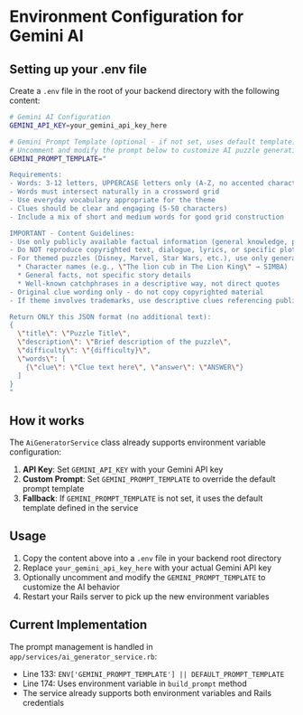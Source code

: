 # Environment Configuration for Gemini AI

## Setting up your .env file

Create a `.env` file in the root of your backend directory with the following content:

```bash
# Gemini AI Configuration
GEMINI_API_KEY=your_gemini_api_key_here

# Gemini Prompt Template (optional - if not set, uses default template)
# Uncomment and modify the prompt below to customize AI puzzle generation
GEMINI_PROMPT_TEMPLATE="

Requirements:
- Words: 3-12 letters, UPPERCASE letters only (A-Z, no accented characters)
- Words must intersect naturally in a crossword grid
- Use everyday vocabulary appropriate for the theme
- Clues should be clear and engaging (5-50 characters)
- Include a mix of short and medium words for good grid construction

IMPORTANT - Content Guidelines:
- Use only publicly available factual information (general knowledge, public domain facts)
- Do NOT reproduce copyrighted text, dialogue, lyrics, or specific plot details
- For themed puzzles (Disney, Marvel, Star Wars, etc.), use only general public knowledge:
  * Character names (e.g., \"The lion cub in The Lion King\" → SIMBA)
  * General facts, not specific story details
  * Well-known catchphrases in a descriptive way, not direct quotes
- Original clue wording only - do not copy copyrighted material
- If theme involves trademarks, use descriptive clues referencing public knowledge only

Return ONLY this JSON format (no additional text):
{
  \"title\": \"Puzzle Title\",
  \"description\": \"Brief description of the puzzle\",
  \"difficulty\": \"{difficulty}\",
  \"words\": [
    {\"clue\": \"Clue text here\", \"answer\": \"ANSWER\"}
  ]
}
"
```

## How it works

The `AiGeneratorService` class already supports environment variable configuration:

1. **API Key**: Set `GEMINI_API_KEY` with your Gemini API key
2. **Custom Prompt**: Set `GEMINI_PROMPT_TEMPLATE` to override the default prompt template
3. **Fallback**: If `GEMINI_PROMPT_TEMPLATE` is not set, it uses the default template defined in the service

## Usage

1. Copy the content above into a `.env` file in your backend root directory
2. Replace `your_gemini_api_key_here` with your actual Gemini API key
3. Optionally uncomment and modify the `GEMINI_PROMPT_TEMPLATE` to customize the AI behavior
4. Restart your Rails server to pick up the new environment variables

## Current Implementation

The prompt management is handled in `app/services/ai_generator_service.rb`:
- Line 133: `ENV['GEMINI_PROMPT_TEMPLATE'] || DEFAULT_PROMPT_TEMPLATE`
- Line 174: Uses environment variable in `build_prompt` method
- The service already supports both environment variables and Rails credentials

